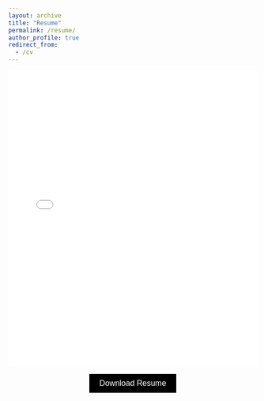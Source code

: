 ```yaml
---
layout: archive
title: "Resume"
permalink: /resume/
author_profile: true
redirect_from:
  - /cv
---
```

<iframe src="/files/Smayan Agarwal Resume H2 2024.pdf" width="100%" height="600px" style="border: none;">
    <p>Unable to display PDF. <a href="/files/Smayan Agarwal Resume 2025.pdf" download>Download it here</a>.</p>
</iframe>

<p align="center">
  <a href="files/Smayan Agarwal Resume 2025.pdf" download>
      <button style="background-color:#000000; color:white; border:none; padding:10px 20px; font-size:16px; cursor:pointer;">
          Download Resume
      </button>
  </a>
</p>
